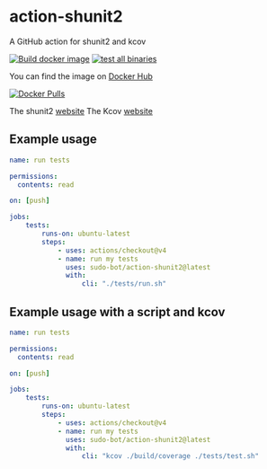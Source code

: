 # action-shunit2

A GitHub action for shunit2 and kcov

[![Build docker image](https://github.com/sudo-bot/action-shunit2/actions/workflows/build.yml/badge.svg)](https://github.com/sudo-bot/action-shunit2/actions/workflows/build.yml)
[![test all binaries](https://github.com/sudo-bot/action-shunit2/actions/workflows/shunit2-kcov.yml/badge.svg)](https://github.com/sudo-bot/action-shunit2/actions/workflows/shunit2-kcov.yml)

You can find the image on [Docker Hub](https://hub.docker.com/r/botsudo/action-shunit2)

[![Docker Pulls](https://img.shields.io/docker/pulls/botsudo/action-shunit2.svg)](https://hub.docker.com/r/botsudo/action-shunit2)

The shunit2 [website](https://github.com/kward/shunit2#readme)
The Kcov [website](https://github.com/SimonKagstrom/kcov#readme)

## Example usage

```yml
name: run tests

permissions:
  contents: read

on: [push]

jobs:
    tests:
        runs-on: ubuntu-latest
        steps:
            - uses: actions/checkout@v4
            - name: run my tests
              uses: sudo-bot/action-shunit2@latest
              with:
                  cli: "./tests/run.sh"
```

## Example usage with a script and kcov

```yml
name: run tests

permissions:
  contents: read

on: [push]

jobs:
    tests:
        runs-on: ubuntu-latest
        steps:
            - uses: actions/checkout@v4
            - name: run my tests
              uses: sudo-bot/action-shunit2@latest
              with:
                  cli: "kcov ./build/coverage ./tests/test.sh"
```
